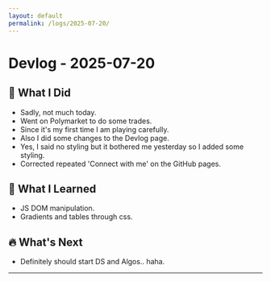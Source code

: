 ```yaml
---
layout: default
permalink: /logs/2025-07-20/
---
```


# Devlog - 2025-07-20

## 🚀 What I Did
- Sadly, not much today.
- Went on Polymarket to do some trades.
- Since it's my first time I am playing carefully.
- Also I did some changes to the Devlog page.
- Yes, I said no styling but it bothered me yesterday so I added some styling.
- Corrected repeated 'Connect with me' on the GitHub pages.

## 🧠 What I Learned
- JS DOM manipulation.
- Gradients and tables through css.

## 🔥 What's Next
- Definitely should start DS and Algos.. haha.

---

<div class="nav-links">


</div>
